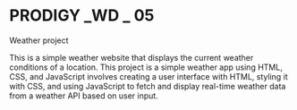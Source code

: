 # PRODIGY _WD _ 05
 Weather project

This is a simple weather website that displays the current weather conditions of a location.
This project is a simple weather app using HTML, CSS, and JavaScript involves creating a user interface with HTML, styling it with CSS, and using JavaScript to fetch and display real-time weather data from a weather API based on user input. 

